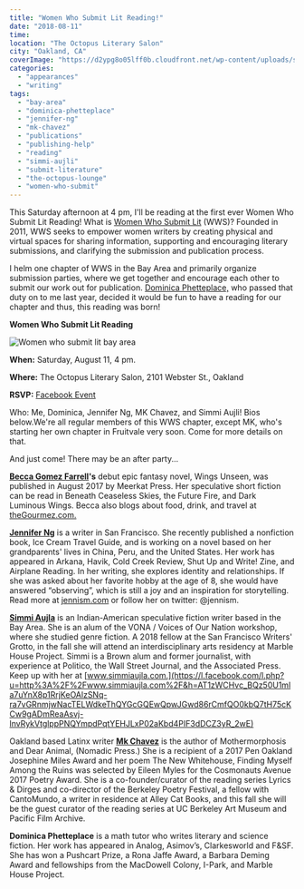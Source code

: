 ```yaml
---
title: "Women Who Submit Lit Reading!"
date: "2018-08-11"
time:
location: "The Octopus Literary Salon"
city: "Oakland, CA"
coverImage: "https://d2ypg8o05lff0b.cloudfront.net/wp-content/uploads/sites/3/2018/08/wwsw-cover-500x281.jpg"
categories:
  - "appearances"
  - "writing"
tags:
  - "bay-area"
  - "dominica-phetteplace"
  - "jennifer-ng"
  - "mk-chavez"
  - "publications"
  - "publishing-help"
  - "reading"
  - "simmi-aujli"
  - "submit-literature"
  - "the-octopus-lounge"
  - "women-who-submit"
---
```


This Saturday afternoon at 4 pm, I'll be reading at the first ever Women Who Submit Lit Reading! What is [Women Who Submit Lit](http://womenwhosubmitlit.org/) (WWS)? Founded in 2011, WWS seeks to empower women writers by creating physical and virtual spaces for sharing information, supporting and encouraging literary submissions, and clarifying the submission and publication process.

I helm one chapter of WWS in the Bay Area and primarily organize submission parties, where we get together and encourage each other to submit our work out for publication. [Dominica Phetteplace,](http://www.dominicaphetteplace.com) who passed that duty on to me last year, decided it would be fun to have a reading for our chapter and thus, this reading was born!

**Women Who Submit Lit Reading**

![Women who submit lit bay area](https://d2ypg8o05lff0b.cloudfront.net/wp-content/uploads/sites/3/2018/08/wwsw-cover-500x281.jpg)

**When:** Saturday, August 11, 4 pm.

**Where:** The Octopus Literary Salon, 2101 Webster St., Oakland

**RSVP:** [Facebook Event](https://www.facebook.com/events/2136026470010572/)

Who: Me, Dominica, Jennifer Ng, MK Chavez, and Simmi Aujli! Bios below.We're all regular members of this WWS chapter, except MK, who's starting her own chapter in Fruitvale very soon. Come for more details on that.

And just come! There may be an after party...

**[Becca Gomez Farrell](https://www.facebook.com/thegourmez?fref=mentions)'s** debut epic fantasy novel, Wings Unseen, was published in August 2017 by Meerkat Press. Her speculative short fiction can be read in Beneath Ceaseless Skies, the Future Fire, and Dark Luminous Wings. Becca also blogs about food, drink, and travel at [theGourmez.com.](http://theGourmez.com/)

**[Jennifer Ng](https://www.facebook.com/jenni5?fref=mentions)** is a writer in San Francisco. She recently published a nonfiction book, Ice Cream Travel Guide, and is working on a novel based on her grandparents' lives in China, Peru, and the United States. Her work has appeared in Arkana, Havik, Cold Creek Review, Shut Up and Write! Zine, and Airplane Reading. In her writing, she explores identity and relationships. If she was asked about her favorite hobby at the age of 8, she would have answered “observing”, which is still a joy and an inspiration for storytelling. Read more at [jennism.com](https://l.facebook.com/l.php?u=http%3A%2F%2Fjennism.com%2F&h=AT3opnFTx6xp9a2BYFRa1XbomIdWkuQ9ClfbApHylfh4Xy1Clcaf1ay3gMkoHC5HGxmGT50vWohQ2HVfWM5mkhC4J62jH1s5JbDIub33XGGSCO9lSrkWqOjovTyFc8Cl5DM3zwQO01BvPoIjpg4dPJMNzq1_tka_wvQ) or follow her on twitter: @jennism.

**[Simmi Aujla](https://www.facebook.com/simmi?fref=mentions)** is an Indian-American speculative fiction writer based in the Bay Area. She is an alum of the VONA / Voices of Our Nation workshop, where she studied genre fiction. A 2018 fellow at the San Francisco Writers' Grotto, in the fall she will attend an interdisciplinary arts residency at Marble House Project. Simmi is a Brown alum and former journalist, with experience at Politico, the Wall Street Journal, and the Associated Press. Keep up with her at [www.simmiaujla.com.](https://l.facebook.com/l.php?u=http%3A%2F%2Fwww.simmiaujla.com%2F&h=AT1zWCHvc_BQz50U1mla7uYnX8p1RrjKeOAlzSNq-ra7vGRnmjwNacTELWdkeThQYGcGQEwQpwJGwd86rCmfQO0kbQ7tH75cKCw9gADmReaAsvj-lnvRykVtglppPNQYmpdPqtYEHJLxP02aKbd4PIF3dDCZ3yR_2wE)

Oakland based Latinx writer **[Mk Chavez](https://www.facebook.com/alittlebrownsparrow?fref=mentions)** is the author of Mothermorphosis and Dear Animal, (Nomadic Press.) She is a recipient of a 2017 Pen Oakland Josephine Miles Award and her poem The New Whitehouse, Finding Myself Among the Ruins was selected by Eileen Myles for the Cosmonauts Avenue 2017 Poetry Award. She is a co-founder/curator of the reading series Lyrics & Dirges and co-director of the Berkeley Poetry Festival, a fellow with CantoMundo, a writer in residence at Alley Cat Books, and this fall she will be the guest curator of the reading series at UC Berkeley Art Museum and Pacific Film Archive.

**Dominica Phetteplace** is a math tutor who writes literary and science fiction. Her work has appeared in Analog, Asimov’s, Clarkesworld and F&SF. She has won a Pushcart Prize, a Rona Jaffe Award, a Barbara Deming Award and fellowships from the MacDowell Colony, I-Park, and Marble House Project.
